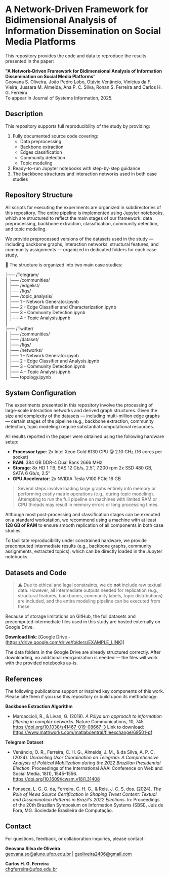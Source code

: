 # A Network-Driven Framework for Bidimensional Analysis of Information Dissemination on Social Media Platforms

This repository provides the code and data to reproduce the results presented in the paper:

**"A Network-Driven Framework for Bidimensional Analysis of Information Dissemination on Social Media Platforms"**<br>
Geovana S. Oliveira, João Pedro Lobo, Otávio Venâncio, Vinícius da F. Vieira, Jussara M. Almeida, Ana P. C. Silva, Ronan S. Ferreira and Carlos H. G. Ferreira<br>
To appear in Journal of Systems Information, 2025.


## Description

This repository supports full reproducibility of the study by providing:

1. Fully documented source code covering:
   - Data preprocessing  
   - Backbone extraction  
   - Edges classification  
   - Community detection  
   - Topic modeling  
2. Ready-to-run Jupyter notebooks with step-by-step guidance  
3. The backbone structures and interaction networks used in both case studies

## Repository Structure

All scripts for executing the experiments are organized in subdirectories of this repository. The entire pipeline is implemented using Jupyter notebooks, which are structured to reflect the main stages of our framework: data preprocessing, backbone extraction, classification, community detection, and topic modeling.

We provide preprocessed versions of the datasets used in the study — including backbone graphs, interaction networks, structural features, and community assignments — organized in dedicated folders for each case study.

📁 The structure is organized into two main case studies:

├── /Telegram/<br>
│ ├── /communities/<br>
│ ├── /edgelist/<br>
│ ├── /figs/<br>
│ ├── /topic_analysis/<br>
│ ├── 1 - Network Generator.ipynb <br>
│ ├── 2 - Edge Classifier and Characterization.ipynb <br>
│ ├── 3 - Community Detection.ipynb <br>
│ ├── 4 - Topic Analysis.ipynb <br>
│<br>
├── /Twitter/ <br>
│ ├── /communities/ <br>
│ ├── /dataset/ <br>
│ ├── /figs/ <br>
│ ├── /networks/ <br>
│ ├── 1 - Network Generator.ipynb<br>
│ ├── 2 - Edge Classifier and Analysis.ipynb<br>
│ ├── 3 - Community Detection.ipynb<br>
│ ├── 4 - Topic Analysis.ipynb<br>
│ └── topology.ipynb <br>

## System Configuration

The experiments presented in this repository involve the processing of large-scale interaction networks and derived graph structures. Given the size and complexity of the datasets — including multi-million edge graphs — certain stages of the pipeline (e.g., backbone extraction, community detection, topic modeling) require substantial computational resources.

All results reported in the paper were obtained using the following hardware setup:

- **Processor type**: 2x Intel Xeon Gold 6130 CPU @ 2.10 GHz (16 cores per socket)
- **RAM**: 384 GB DDR-4 Dual Rank 2666 MHz
- **Storage**: 8x HD 1 TB, SAS 12 Gb/s, 2.5”, 7.200 rpm 2x SSD 480 GB, SATA 6 Gb/s, 2.5”
- **GPU Accelerator**: 2x NVIDIA Tesla V100 PCIe 16 GB

> Several steps involve loading large graphs entirely into memory or performing costly matrix operations (e.g., during topic modeling). Attempting to run the full pipeline on machines with limited RAM or CPU threads may result in memory errors or long processing times.

Although most post-processing and classification stages can be executed on a standard workstation, we recommend using a machine with at least **128 GB of RAM** to ensure smooth replication of all components in both case studies.

To facilitate reproducibility under constrained hardware, we provide precomputed intermediate results (e.g., backbone graphs, community assignments, extracted topics), which can be directly loaded in the Jupyter notebooks.

## Datasets and Code

> ⚠️ Due to ethical and legal constraints, we do **not** include raw textual data. However, all intermediate outputs needed for replication (e.g., structural features, backbones, community labels, topic distributions) are included, and the entire modeling pipeline can be executed from these.

Because of storage limitations on GitHub, the full datasets and precomputed intermediate files used in this study are hosted externally on Google Drive.

**Download link**: [Google Drive - (https://drive.google.com/drive/folders/EXAMPLE_LINK)]

The data folders in the Google Drive are already structured correctly. After downloading, no additional reorganization is needed — the files will work with the provided notebooks as-is.

## References

The following publications support or inspired key components of this work. Please cite them if you use this repository or build upon its methodology:

**Backbone Extraction Algorithm**
- Marcaccioli, R., & Livan, G. (2019). *A Pólya urn approach to information filtering in complex networks*. Nature Communications, 10, 745. https://doi.org/10.1038/s41467-019-08667-3
Link to download: https://www.mathworks.com/matlabcentral/fileexchange/69501-pf

**Telegram Dataset**
- Venâncio, O. R., Ferreira, C. H. G., Almeida, J. M., & da Silva, A. P. C. (2024). *Unraveling User Coordination on Telegram: A Comprehensive Analysis of Political Mobilization during the 2022 Brazilian Presidential Election*. Proceedings of the International AAAI Conference on Web and Social Media, 18(1), 1545–1556. https://doi.org/10.1609/icwsm.v18i1.31408

- Fonseca, L. G. G. da, Ferreira, C. H. G., & Reis, J. C. S. dos. (2024). *The Role of News Source Certification in Shaping Tweet Content: Textual and Dissemination Patterns in Brazil's 2022 Elections*. In: Proceedings of the 20th Brazilian Symposium on Information Systems (SBSI), Juiz de Fora, MG. Sociedade Brasileira de Computação.

## Contact

For questions, feedback, or collaboration inquiries, please contact:

**Geovana Silva de Oliveira**  
<geovana.so@aluno.ufop.edu.br> | <gsoliveira2406@gmail.com>

**Carlos H. G. Ferreira**  
<chgferreira@ufop.edu.br>
